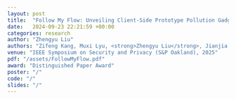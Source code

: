 ```yaml
---
layout: post
title:  "Follow My Flow: Unveiling Client-Side Prototype Pollution Gadgets from One Million Real-World Websites"
date:   2024-09-23 22:21:59 +00:00
categories: research
author: "Zhengyu Liu"
authors: "Zifeng Kang, Muxi Lyu, <strong>Zhengyu Liu</strong>, Jianjia Yu, Runqi Fan, Song Li, and Yinzhi Cao"
venue: "IEEE Symposium on Security and Privacy (S&P Oakland), 2025"
pdf: "/assets/FollowMyFlow.pdf"
award: "Distinguished Paper Award"
poster: "/"
code: "/"
slides: "/"
---
```

